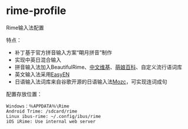 # rime-profile
Rime输入法配置

特点：

- 补丁基于官方拼音输入方案“朙月拼音”制作
- 实现中英日混合输入
- 拼音输入法加入BeautifulRime、[中文维基](https://github.com/felixonmars/fcitx5-pinyin-zhwiki)、[萌娘百科](https://github.com/outloudvi/mw2fcitx)、自定义流行语词库
- 英文输入法采用[EasyEN](https://github.com/BlindingDark/rime-easy-en)
- 日语输入法词库来自谷歌开源的日语输入法[Mozc](https://github.com/google/mozc)，可实现连词成句



配置存放位置：

```
Windows：％APPDATA％\Rime
Android Trime: /sdcard/rime
Linux ibus-rime: ~/.config/ibus/rime
iOS iRime: Use internal web server
```

